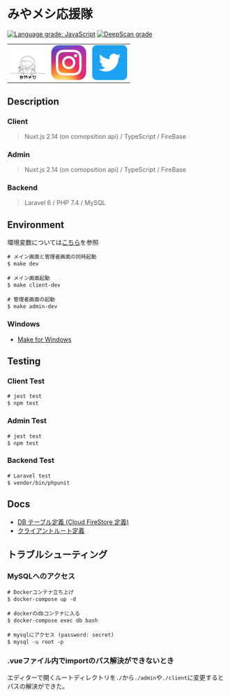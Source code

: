 # みやメシ応援隊

[![Language grade: JavaScript](https://img.shields.io/lgtm/grade/javascript/g/H37kouya/miya-meshi.svg?logo=lgtm&logoWidth=18)](https://lgtm.com/projects/g/H37kouya/miya-meshi/context:javascript)
[![DeepScan grade](https://deepscan.io/api/teams/8910/projects/13774/branches/241082/badge/grade.svg)](https://deepscan.io/dashboard#view=project&tid=8910&pid=13774&bid=241082)

<table align="center">
    <tr>
        <td>
            <a href="https://miyameshi.com">
                <img src="./.github/image/icon.png" alt="みやメシ応援隊サイト" width="80" />
            </a>
        </td>
        <td>
            <a href="https://www.instagram.com/miyameshi_ouentai/">
                <img src="./.github/image/instagram.png" alt="みやメシ応援隊Instagram"  width="80" />
            </a>
        </td>
        <td>
            <a href="https://twitter.com/miyameshiouen">
                <img src="./.github/image/twitter.png" alt="みやメシ応援隊Twitter"  width="80" />
            </a>
        </td>
    </tr>
</table>

## Description

### Client

> Nuxt.js 2.14 (on comopsition api) / TypeScript / FireBase

### Admin

> Nuxt.js 2.14 (on comopsition api) / TypeScript / FireBase

### Backend

> Laravel 6 / PHP 7.4 / MySQL

## Environment

環境変数については[こちら](./.docs/AboutEnvironment.md)を参照

``` shell
# メイン画面と管理者画面の同時起動
$ make dev

# メイン画面起動
$ make client-dev

# 管理者画面の起動
$ make admin-dev
```

### Windows

- [Make for Windows](http://gnuwin32.sourceforge.net/packages/make.htm)

## Testing

### Client Test

``` shell
# jest test
$ npm test
```

### Admin Test

``` shell
# jest test
$ npm test
```

### Backend Test

``` shell
# Laravel test
$ vendor/bin/phpunit
```

## Docs

- [DB テーブル定義 (Cloud FireStore 定義)](./.docs/CloudFirestore.md)
- [クライアントルート定義](./.docs/RoutingClient.md)

## トラブルシューティング

### MySQLへのアクセス

``` shell
# Dockerコンテナ立ち上げ
$ docker-compose up -d

# dockerのdbコンテナに入る
$ docker-compose exec db bash

# mysqlにアクセス (password: secret)
$ mysql -u root -p
```

### .vueファイル内でimportのパス解決ができないとき

エディターで開くルートディレクトリを`./`から`./admin`や`./client`に変更するとパスの解決ができた。
